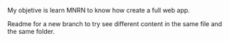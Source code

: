 My objetive is learn MNRN to know how create a full web app.

Readme for a new branch to try see different content in the same file and the same folder.

